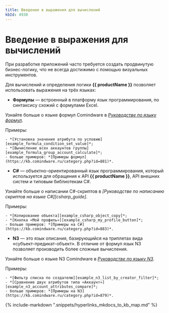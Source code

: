 ```yaml
---
title: Введение в выражения для вычислений
kbId: 4930
---
```


# Введение в выражения для вычислений

При разработке приложений часто требуется создать продвинутую бизнес-логику, что не всегда достижимо с помощью визуальных инструментов.

Для вычислений и определения логики **{{ productName }}** позволяет использовать выражения на трёх языках:

- **Формулы** — встроенный в платформу язык программирования, по синтаксису схожий с формулами Excel.

Узнайте больше о языке формул Comindware в *[Руководстве по языку формул](https://kb.comindware.ru/category.php?id=882)*.

Примеры:

    - *[Установка значения атрибута по условию][example_formula_condition_set_value]*;
    - *[Вычисление всех аккаунтов группы][example_formula_group_account_calculate]*;
    - больше примеров: *[Примеры формул](https://kb.comindware.ru/category.php?id=881)*.
- **C#** — объектно-ориентированный язык программирования, который используется для обращения к API **{{ productName }}**, API внешних систем и типовым библиотекам C#.

Узнайте больше о написании C#-скриптов в *[Руководстве по написанию скриптов на языке C#][csharp_guide]*.

Примеры:

    - *[Копирование объекта][example_csharp_object_copy]*;
    - *[Кнопка «Мой профиль»][example_csharp_my_profile_button]*;
    - больше примеров: *[Примеры на C#](https://kb.comindware.ru/category.php?id=883)*.
- **N3** — это язык описания, базирующийся на триплетах вида «субъект-предикат-объект». В отличие от формул язык N3 позволяет производить более сложные вычисления.

Узнайте больше о языке N3 Comindware в *[Руководстве по языку N3](https://kb.comindware.ru/category.php?id=878)*.

Примеры:

    - *[Фильтр списка по создателю][example_n3_list_by_creator_filter]*;
    - *[Сравнение двух атрибутов типа «Аккаунт»][example_n3_account_attributes_compare]*;
    - больше примеров: *[Примеры на N3](https://kb.comindware.ru/category.php?id=879)*.

{% include-markdown ".snippets/hyperlinks_mkdocs_to_kb_map.md" %}
